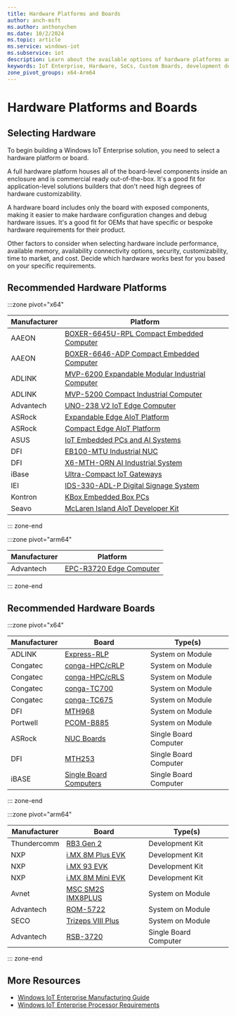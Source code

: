 ```yaml
---
title: Hardware Platforms and Boards
author: anch-msft
ms.author: anthonychen
ms.date: 10/2/2024
ms.topic: article
ms.service: windows-iot
ms.subservice: iot
description: Learn about the available options of hardware platforms and boards for building Windows IoT devices
keywords: IoT Enterprise, Hardware, SoCs, Custom Boards, development devices, boards, SOC, SOM, system on chips, Windows IoT
zone_pivot_groups: x64-Arm64
---
```


# Hardware Platforms and Boards

## Selecting Hardware

To begin building a Windows IoT Enterprise solution, you need to select a hardware platform or board.

A full hardware platform houses all of the board-level components inside an enclosure and is commercial ready out-of-the-box. It's a good fit for application-level solutions builders that don't need high degrees of hardware customizability.

A hardware board includes only the board with exposed components, making it easier to make hardware configuration changes and debug hardware issues. It's a good fit for OEMs that have specific or bespoke hardware requirements for their product.

Other factors to consider when selecting hardware include performance, available memory, availability connectivity options, security, customizability, time to market, and cost. Decide which hardware works best for you based on your specific requirements.

## Recommended Hardware Platforms

:::zone pivot="x64"

| Manufacturer | Platform |
| ------ | -------------- |
| AAEON | [BOXER-6645U-RPL Compact Embedded Computer](https://www.aaeon.com/en/p/compact-fanless-box-6645u-rpl) |
| AAEON | [BOXER-6646-ADP Compact Embedded Computer](https://www.aaeon.com/en/p/compact-fanless-box-pc-solutions-boxer-6646-adp) |
| ADLINK | [MVP-6200 Expandable Modular Industrial Computer](https://www.adlinktech.com/Products/Industrial_PCs_Fanless_Embedded_PCs/ExpandableFanlessEmbeddedComputers/MVP-6200_Series?lang=en) |
| ADLINK | [MVP-5200 Compact Industrial Computer](https://www.adlinktech.com/Products/Industrial_PCs_Fanless_Embedded_PCs/IntegratedFanlessEmbeddedComputers/MVP-5200_Series?lang=en) |
| Advantech | [UNO-238 V2 IoT Edge Computer](https://www.advantech.com/en-us/products/9a0cc561-8fc2-4e22-969c-9df90a3952b5/uno-238-v2/mod_77575fa5-5252-41a8-9f0d-5ef789890faf) |
| ASRock | [Expandable Edge AIoT Platform](https://www.asrockind.com/en-gb/expandable-edge-aiot-platform) |
| ASRock | [Compact Edge AIoT Platform](https://www.asrockind.com/en-gb/compact-edge-aiot-platform) |
| ASUS | [IoT Embedded PCs and AI Systems](https://iot.asus.com/embedded-computers-edge-ai-systems/all-series/filter?Series=Fanless-Embedded-Computers,Embedded-Computers&Spec=86) |
| DFI | [EB100-MTU Industrial NUC](https://www.dfi.com/product/index/1681) |
| DFI | [X6-MTH-ORN AI Industrial System](https://www.dfi.com/product/index/1673) |
| iBase | [Ultra-Compact IoT Gateways](https://www.ibase.com.tw/en/product/category/Intelligent_System/Edge_Computing_Wide_Temperature_System) |
| IEI | [IDS-330-ADL-P Digital Signage System](https://www.ieiworld.com/en/product/model.php?II=942) |
| Kontron | [KBox Embedded Box PCs](https://www.kontron.com/en/products/energy/embedded-box-pc/c139294) |
| Seavo | [McLaren Island AIoT Developer Kit](https://www.seavo.com/en/products/products-info_itemid_561.html) |

::: zone-end

:::zone pivot="arm64"

| Manufacturer | Platform |
| ------ | -------------- |
| Advantech | [EPC-R3720 Edge Computer](https://www.advantech.com/en/products/880a61e5-3fed-41f3-bf53-8be2410c0f19/epc-r3720/mod_fde326be-b36e-4044-ba9a-28c4c49a25c6) |

::: zone-end

## Recommended Hardware Boards

:::zone pivot="x64"

| Manufacturer | Board | Type(s) |
| ------ | -------------- | ----- |
| ADLINK | [Express-RLP](https://www.adlinktech.com/Products/Computer_on_Modules/COMExpressType6/Express-RLP?lang=en) | System on Module |
| Congatec | [conga-HPC/cRLP](https://www.congatec.com/en/products/com-hpc/conga-hpccrlp/) | System on Module |
| Congatec | [conga-HPC/cRLS](https://www.congatec.com/en/products/com-hpc/conga-hpccrls/) | System on Module |
| Congatec | [conga-TC700](https://www.congatec.com/en/products/com-express-type-6/conga-tc700/) | System on Module |
| Congatec | [conga-TC675](https://www.congatec.com/en/products/com-express-type-6/conga-tc675/) | System on Module |
| DFI | [MTH968](https://www.dfi.com/product/index/1652 )| System on Module |
| Portwell | [PCOM-B885](https://portwell.com/products/detail.php?CUSTCHAR1=PCOM-B885) | System on Module |
| ASRock | [NUC Boards](https://www.asrockind.com/en-gb/nuc) | Single Board Computer |
| DFI | [MTH253](https://www.dfi.com/product/index/1679) | Single Board Computer |
| iBASE | [Single Board Computers](https://www.ibase.com.tw/en/product/category/Embedded_Computing/Single_Board_Computer/x86_based_3_5_Single_Board_Computer) | Single Board Computer |

::: zone-end

:::zone pivot="arm64"

| Manufacturer | Board | Type(s) |
| ------ | -------------- | ----- |
| Thundercomm | [ RB3 Gen 2](https://www.thundercomm.com/product/qualcomm-rb3-gen-2/) | Development Kit |
| NXP | [i.MX 8M Plus EVK](https://www.nxp.com/design/development-boards/i-mx-evaluation-and-development-boards/evaluation-kit-for-the-i-mx-8m-plus-applications-processor:8MPLUSLPD4-EVK) | Development Kit |
| NXP | [i.MX 93 EVK](https://www.nxp.com/products/processors-and-microcontrollers/arm-processors/i-mx-applications-processors/i-mx-9-processors/i-mx-93-applications-processor-family-arm-cortex-a55-ml-acceleration-power-efficient-mpu:i.MX93) | Development Kit |
| NXP | [i.MX 8M Mini EVK](https://www.nxp.com/design/development-boards/i-mx-evaluation-and-development-boards/evaluation-kit-for-the-i-mx-8m-mini-applications-processor:8MMINILPD4-EVK) | Development Kit |
| Avnet | [MSC SM2S IMX8PLUS](https://embedded.avnet.com/product/msc-sm2s-imx8plus/) | System on Module |
| Advantech | [ROM-5722](https://www.advantech.com/en/products/computer-on-module/rom-5722/mod_11aa0c77-868e-4014-8151-ac7a7a1c5c1b) | System on Module |
| SECO | [Trizeps VIII Plus](https://edge.seco.com/usa/trizeps-viii-plus.html) | System on Module |
| Advantech | [RSB-3720](https://www.advantech.com/en/products/single_board_computer/rsb-3720/mod_d2f1b0bc-650b-449a-8ef7-b65ce4f69949) | Single Board Computer |

::: zone-end

## More Resources

* [Windows IoT Enterprise Manufacturing Guide](../Commercialization/Manufacturing-Guide.md)
* [Windows IoT Enterprise Processor Requirements](./Processor_Requirements.md)
